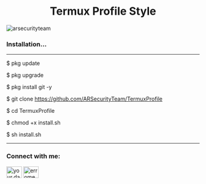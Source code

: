 <h1 align="center">Termux Profile Style</h1>

<p align="left"> <img src="https://komarev.com/ghpvc/?username=arsecurityteam&label=Profile%20views&color=0e75b6&style=flat" alt="arsecurityteam" /> </p>

### Installation... 
_______________________________

$ pkg update

$ pkg upgrade
 
$ pkg install git -y

$ git clone https://github.com/ARSecurityTeam/TermuxProfile

$ cd TermuxProfile

$ chmod +x install.sh

$ sh install.sh 

_______________________________

###

<h3 align="left">Connect with me:</h3>
<p align="left">
<a href="https://fb.com/your.dad.06" target="blank_"><img align="center" src="https://raw.githubusercontent.com/rahuldkjain/github-profile-readme-generator/master/src/images/icons/Social/facebook.svg" alt="your.dad.06" height="30" width="40" /></a>
<a href="https://instagram.com/erromeo7" target="blank"><img align="center" src="https://raw.githubusercontent.com/rahuldkjain/github-profile-readme-generator/master/src/images/icons/Social/instagram.svg" alt="erromeo07" height="30" width="40" /></a>
</p>
